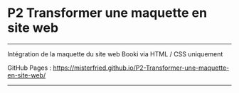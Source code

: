 # P2 Transformer une maquette en site web
***

Intégration de la maquette du site web Booki via HTML / CSS uniquement

GitHub Pages : https://misterfried.github.io/P2-Transformer-une-maquette-en-site-web/
***
